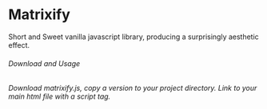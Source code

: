 # Matrixify
Short and Sweet vanilla javascript library, producing a surprisingly aesthetic effect.

<h6>Download and Usage <h6>
<p>Download matrixify.js, copy a version to your project directory.  Link to your main html 
file with a script tag.</p>
<code>
  <script src="matrixify.js"></script>
</code>

